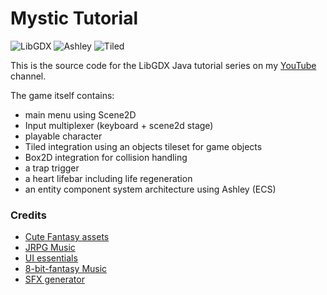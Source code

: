 # Mystic Tutorial

![LibGDX](https://img.shields.io/badge/LibGDX-1.13.5-green)
![Ashley](https://img.shields.io/badge/Ashley-1.7.4-blue)
![Tiled](https://img.shields.io/badge/Tiled-1.11-red)

This is the source code for the LibGDX Java tutorial series on my
[YouTube](https://www.youtube.com/Quillraven) channel.

The game itself contains:
- main menu using Scene2D
- Input multiplexer (keyboard + scene2d stage)
- playable character
- Tiled integration using an objects tileset for game objects
- Box2D integration for collision handling
- a trap trigger
- a heart lifebar including life regeneration
- an entity component system architecture using Ashley (ECS)

### Credits
- [Cute Fantasy assets](https://kenmi-art.itch.io/cute-fantasy-rpg)
- [JRPG Music](https://yubatake.bandcamp.com/album/jrpg-collection)
- [UI essentials](https://crusenho.itch.io/complete-ui-essential-pack)
- [8-bit-fantasy Music](https://xdeviruchi.itch.io/8-bit-fantasy-adventure-music-pack)
- [SFX generator](https://sfxr.me/)
